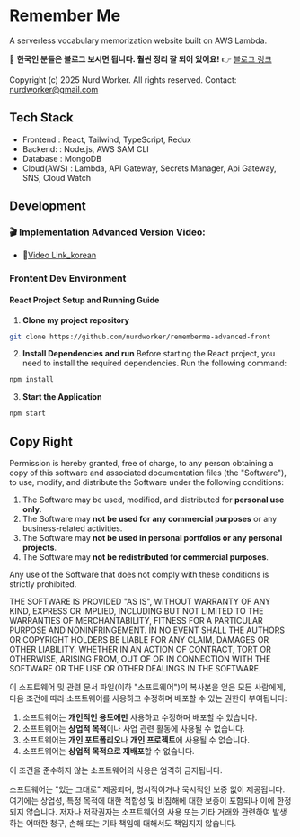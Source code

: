 # Remember Me

A serverless vocabulary memorization website built on AWS Lambda.

📢 **한국인 분들은 블로그 보시면 됩니다. 훨씬 정리 잘 되어 있어요!**
👉 [블로그 링크](https://blog.nurd.work/357)

Copyright (c) 2025 Nurd Worker. All rights reserved.
Contact: nurdworker@gmail.com

## Tech Stack

- Frontend : React, Tailwind, TypeScript, Redux
- Backend: : Node.js, AWS SAM CLI
- Database : MongoDB
- Cloud(AWS) : Lambda, API Gateway, Secrets Manager, Api Gateway, SNS, Cloud Watch

## Development

### 🎬 Implementation Advanced Version Video:

- 🎥[Video Link_korean](https://www.youtube.com/watch?v=MEIIWAcPjt0)

### **Frontent Dev Environment**

#### React Project Setup and Running Guide

1. **Clone my project repository**

```bash
git clone https://github.com/nurdworker/rememberme-advanced-front
```

2. **Install Dependencies and run**
   Before starting the React project, you need to install the required dependencies. Run the following command:

```bash
npm install
```

3. **Start the Application**

```bash
npm start
```

## Copy Right

Permission is hereby granted, free of charge, to any person obtaining a copy
of this software and associated documentation files (the "Software"), to use, modify, and
distribute the Software under the following conditions:

1. The Software may be used, modified, and distributed for **personal use only**.
2. The Software may **not be used for any commercial purposes** or any business-related activities.
3. The Software may **not be used in personal portfolios or any personal projects**.
4. The Software may **not be redistributed for commercial purposes**.

Any use of the Software that does not comply with these conditions is strictly prohibited.

THE SOFTWARE IS PROVIDED "AS IS", WITHOUT WARRANTY OF ANY KIND, EXPRESS OR
IMPLIED, INCLUDING BUT NOT LIMITED TO THE WARRANTIES OF MERCHANTABILITY,
FITNESS FOR A PARTICULAR PURPOSE AND NONINFRINGEMENT. IN NO EVENT SHALL THE
AUTHORS OR COPYRIGHT HOLDERS BE LIABLE FOR ANY CLAIM, DAMAGES OR OTHER
LIABILITY, WHETHER IN AN ACTION OF CONTRACT, TORT OR OTHERWISE, ARISING FROM,
OUT OF OR IN CONNECTION WITH THE SOFTWARE OR THE USE OR OTHER DEALINGS IN
THE SOFTWARE.

이 소프트웨어 및 관련 문서 파일(이하 "소프트웨어")의 복사본을 얻은 모든 사람에게, 다음 조건에 따라 소프트웨어를 사용하고 수정하며 배포할 수 있는 권한이 부여됩니다:

1. 소프트웨어는 **개인적인 용도에만** 사용하고 수정하며 배포할 수 있습니다.
2. 소프트웨어는 **상업적 목적**이나 사업 관련 활동에 사용될 수 없습니다.
3. 소프트웨어는 **개인 포트폴리오**나 **개인 프로젝트**에 사용될 수 없습니다.
4. 소프트웨어는 **상업적 목적으로 재배포**할 수 없습니다.

이 조건을 준수하지 않는 소프트웨어의 사용은 엄격히 금지됩니다.

소프트웨어는 "있는 그대로" 제공되며, 명시적이거나 묵시적인 보증 없이 제공됩니다. 여기에는 상업성, 특정 목적에 대한 적합성 및 비침해에 대한 보증이 포함되나 이에 한정되지 않습니다. 저자나 저작권자는 소프트웨어의 사용 또는 기타 거래와 관련하여 발생하는 어떠한 청구, 손해 또는 기타 책임에 대해서도 책임지지 않습니다.
